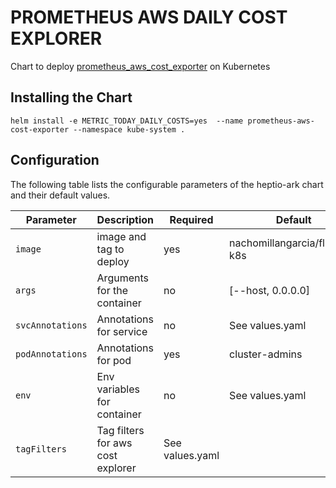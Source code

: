 # PROMETHEUS AWS DAILY COST EXPLORER

Chart to deploy [prometheus_aws_cost_exporter](https://github.com/nachomillangarcia/prometheus_aws_cost_exporter) on Kubernetes


## Installing the Chart
```
helm install -e METRIC_TODAY_DAILY_COSTS=yes  --name prometheus-aws-cost-exporter --namespace kube-system .
```

## Configuration

The following table lists the configurable parameters of the heptio-ark chart and their default values.

| Parameter | Description | Required | Default |
| --------- | ----------- | ------- | ------- |
| `image` | image and tag to deploy | yes | nachomillangarcia/fluentd-k8s |
| `args` | Arguments for the container | no | [--host, 0.0.0.0]|
| `svcAnnotations` | Annotations for service | no | See values.yaml |
| `podAnnotations` |  Annotations for pod | yes | cluster-admins |
| `env` | Env variables for container | no | See values.yaml |
| `tagFilters` | Tag filters for aws cost explorer | See values.yaml |
